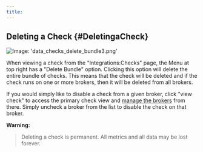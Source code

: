 ```yaml
---
title:
---
```


## Deleting a Check {#DeletingaCheck}
![Image: 'data_checks_delete_bundle3.png'](/images/circonus/data_checks_delete_bundle3.png)

When viewing a check from the "Integrations:Checks" page, the Menu at top right has a "Delete Bundle" option. Clicking this option will delete the entire bundle of checks. This means that the check will be deleted and if the check runs on one or more brokers, then it will be deleted from all brokers.

If you would simply like to disable a check from a given broker, click "view check" to access the primary check view and [manage the brokers](/Data/Checks/Edit.md#Addingandremovingbrokers) from there. Simply uncheck a broker from the list to disable the check on that broker.

**Warning:**
> Deleting a check is permanent. All metrics and all data may be lost forever.
